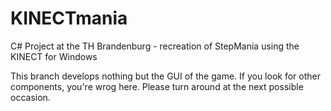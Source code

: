 # KINECTmania
C# Project at the TH Brandenburg - recreation of StepMania using the KINECT for Windows

This branch develops nothing but the GUI of the game. If you look for other components, you're wrog here. Please turn around at the next possible occasion.
